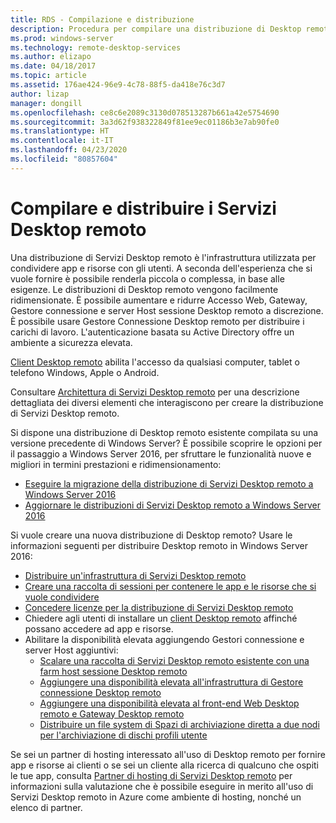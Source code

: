 ```yaml
---
title: RDS - Compilazione e distribuzione
description: Procedura per compilare una distribuzione di Desktop remoto
ms.prod: windows-server
ms.technology: remote-desktop-services
ms.author: elizapo
ms.date: 04/18/2017
ms.topic: article
ms.assetid: 176ae424-96e9-4c78-88f5-da418e76c3d7
author: lizap
manager: dongill
ms.openlocfilehash: ce8c6e2089c3130d078513287b661a42e5754690
ms.sourcegitcommit: 3a3d62f938322849f81ee9ec01186b3e7ab90fe0
ms.translationtype: HT
ms.contentlocale: it-IT
ms.lasthandoff: 04/23/2020
ms.locfileid: "80857604"
---
```

# <a name="build-and-deploy-your-remote-desktop-services-deployment"></a>Compilare e distribuire i Servizi Desktop remoto

Una distribuzione di Servizi Desktop remoto è l'infrastruttura utilizzata per condividere app e risorse con gli utenti. A seconda dell'esperienza che si vuole fornire è possibile renderla piccola o complessa, in base alle esigenze. Le distribuzioni di Desktop remoto vengono facilmente ridimensionate. È possibile aumentare e ridurre Accesso Web, Gateway, Gestore connessione e server Host sessione Desktop remoto a discrezione. È possibile usare Gestore Connessione Desktop remoto per distribuire i carichi di lavoro. L'autenticazione basata su Active Directory offre un ambiente a sicurezza elevata. 

[Client Desktop remoto](clients/remote-desktop-clients.md) abilita l'accesso da qualsiasi computer, tablet o telefono Windows, Apple o Android.

Consultare [Architettura di Servizi Desktop remoto](desktop-hosting-logical-architecture.md) per una descrizione dettagliata dei diversi elementi che interagiscono per creare la distribuzione di Servizi Desktop remoto.

Si dispone una distribuzione di Desktop remoto esistente compilata su una versione precedente di Windows Server? È possibile scoprire le opzioni per il passaggio a Windows Server 2016, per sfruttare le funzionalità nuove e migliori in termini prestazioni e ridimensionamento:

- [Eseguire la migrazione della distribuzione di Servizi Desktop remoto a Windows Server 2016](migrate-rds-role-services.md)
- [Aggiornare le distribuzioni di Servizi Desktop remoto a Windows Server 2016](upgrade-to-rds-2016.md)

Si vuole creare una nuova distribuzione di Desktop remoto? Usare le informazioni seguenti per distribuire Desktop remoto in Windows Server 2016:

- [Distribuire un'infrastruttura di Servizi Desktop remoto](rds-deploy-infrastructure.md)
- [Creare una raccolta di sessioni per contenere le app e le risorse che si vuole condividere](rds-create-collection.md)
- [Concedere licenze per la distribuzione di Servizi Desktop remoto](rds-client-access-license.md)
- Chiedere agli utenti di installare un [client Desktop remoto](clients/remote-desktop-clients.md) affinché possano accedere ad app e risorse. 
- Abilitare la disponibilità elevata aggiungendo Gestori connessione e server Host aggiuntivi:
   - [Scalare una raccolta di Servizi Desktop remoto esistente con una farm host sessione Desktop remoto](rds-scale-rdsh-farm.md)
   - [Aggiungere una disponibilità elevata all'infrastruttura di Gestore connessione Desktop remoto](rds-connection-broker-cluster.md)
   - [Aggiungere una disponibilità elevata al front-end Web Desktop remoto e Gateway Desktop remoto](rds-rdweb-gateway-ha.md)
   - [Distribuire un file system di Spazi di archiviazione diretta a due nodi per l'archiviazione di dischi profili utente](rds-storage-spaces-direct-deployment.md)


Se sei un partner di hosting interessato all'uso di Desktop remoto per fornire app e risorse ai clienti o se sei un cliente alla ricerca di qualcuno che ospiti le tue app, consulta [Partner di hosting di Servizi Desktop remoto](rds-hosting-partners.md) per informazioni sulla valutazione che è possibile eseguire in merito all'uso di Servizi Desktop remoto in Azure come ambiente di hosting, nonché un elenco di partner.
